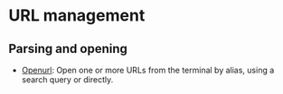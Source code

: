 
# URL management

## Parsing and opening

* [Openurl](https://github.com/computingfoundation/gnu-linux-shell-usage.packaged-solutions/tree/master/url_management/parsing_and_opening/openurl#openurl): Open one or more URLs from the terminal by alias, using a search query or directly.

